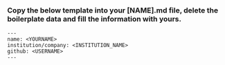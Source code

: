 ### Copy the below template into your [NAME].md file, delete the boilerplate data and fill the information with yours.

```
---
name: <YOURNAME>
institution/company: <INSTITUTION_NAME>
github: <USERNAME>
---
```
